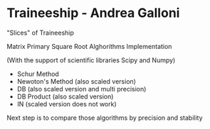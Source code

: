 Traineeship - Andrea Galloni
====

"Slices" of Traineeship

Matrix Primary Square Root Alghorithms Implementation

(With the support of scientific libraries Scipy and Numpy)
  
  - Schur Method
  - Newoton's Method (also scaled version)
  - DB (also scaled version and multi precision)
  - DB Product (also scaled version)
  - IN (scaled version does not work)

Next step is to compare those algorithms by precision and stability

